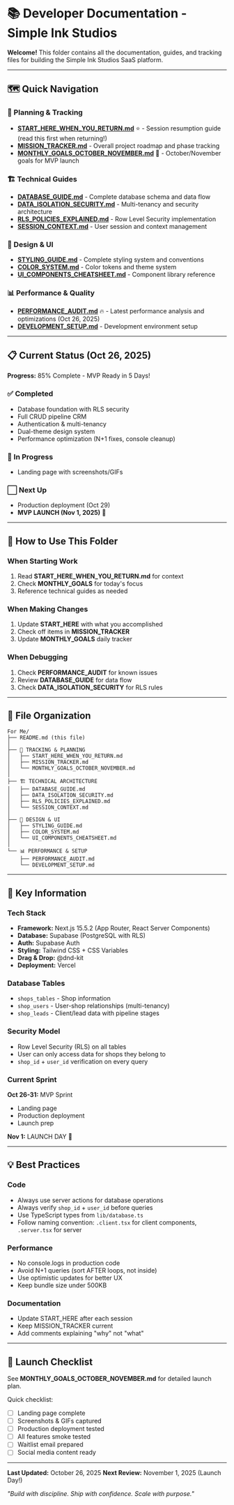 # 📚 Developer Documentation - Simple Ink Studios

**Welcome!** This folder contains all the documentation, guides, and tracking files for building the Simple Ink Studios SaaS platform.

---

## 🗺️ Quick Navigation

### 🎯 Planning & Tracking
- **[START_HERE_WHEN_YOU_RETURN.md](./START_HERE_WHEN_YOU_RETURN.md)** ⭐ - Session resumption guide (read this first when returning!)
- **[MISSION_TRACKER.md](./MISSION_TRACKER.md)** - Overall project roadmap and phase tracking
- **[MONTHLY_GOALS_OCTOBER_NOVEMBER.md](./MONTHLY_GOALS_OCTOBER_NOVEMBER.md)** 🚀 - October/November goals for MVP launch

### 🏗️ Technical Guides
- **[DATABASE_GUIDE.md](./DATABASE_GUIDE.md)** - Complete database schema and data flow
- **[DATA_ISOLATION_SECURITY.md](./DATA_ISOLATION_SECURITY.md)** - Multi-tenancy and security architecture
- **[RLS_POLICIES_EXPLAINED.md](./RLS_POLICIES_EXPLAINED.md)** - Row Level Security implementation
- **[SESSION_CONTEXT.md](./SESSION_CONTEXT.md)** - User session and context management

### 🎨 Design & UI
- **[STYLING_GUIDE.md](./STYLING_GUIDE.md)** - Complete styling system and conventions
- **[COLOR_SYSTEM.md](./COLOR_SYSTEM.md)** - Color tokens and theme system
- **[UI_COMPONENTS_CHEATSHEET.md](./UI_COMPONENTS_CHEATSHEET.md)** - Component library reference

### 📊 Performance & Quality
- **[PERFORMANCE_AUDIT.md](./PERFORMANCE_AUDIT.md)** 🔥 - Latest performance analysis and optimizations (Oct 26, 2025)
- **[DEVELOPMENT_SETUP.md](./DEVELOPMENT_SETUP.md)** - Development environment setup

---

## 📋 Current Status (Oct 26, 2025)

**Progress:** 85% Complete - MVP Ready in 5 Days!

### ✅ Completed
- Database foundation with RLS security
- Full CRUD pipeline CRM
- Authentication & multi-tenancy
- Dual-theme design system
- Performance optimization (N+1 fixes, console cleanup)

### 🔄 In Progress
- Landing page with screenshots/GIFs

### ⬜ Next Up
- Production deployment (Oct 29)
- **MVP LAUNCH (Nov 1, 2025)** 🎉

---

## 🚀 How to Use This Folder

### When Starting Work
1. Read **START_HERE_WHEN_YOU_RETURN.md** for context
2. Check **MONTHLY_GOALS** for today's focus
3. Reference technical guides as needed

### When Making Changes
1. Update **START_HERE** with what you accomplished
2. Check off items in **MISSION_TRACKER**
3. Update **MONTHLY_GOALS** daily tracker

### When Debugging
1. Check **PERFORMANCE_AUDIT** for known issues
2. Review **DATABASE_GUIDE** for data flow
3. Check **DATA_ISOLATION_SECURITY** for RLS rules

---

## 📁 File Organization

```
For Me/
├── README.md (this file)
│
├── 🎯 TRACKING & PLANNING
│   ├── START_HERE_WHEN_YOU_RETURN.md
│   ├── MISSION_TRACKER.md
│   └── MONTHLY_GOALS_OCTOBER_NOVEMBER.md
│
├── 🏗️ TECHNICAL ARCHITECTURE
│   ├── DATABASE_GUIDE.md
│   ├── DATA_ISOLATION_SECURITY.md
│   ├── RLS_POLICIES_EXPLAINED.md
│   └── SESSION_CONTEXT.md
│
├── 🎨 DESIGN & UI
│   ├── STYLING_GUIDE.md
│   ├── COLOR_SYSTEM.md
│   └── UI_COMPONENTS_CHEATSHEET.md
│
└── 📊 PERFORMANCE & SETUP
    ├── PERFORMANCE_AUDIT.md
    └── DEVELOPMENT_SETUP.md
```

---

## 🎯 Key Information

### Tech Stack
- **Framework:** Next.js 15.5.2 (App Router, React Server Components)
- **Database:** Supabase (PostgreSQL with RLS)
- **Auth:** Supabase Auth
- **Styling:** Tailwind CSS + CSS Variables
- **Drag & Drop:** @dnd-kit
- **Deployment:** Vercel

### Database Tables
- `shops_tables` - Shop information
- `shop_users` - User-shop relationships (multi-tenancy)
- `shop_leads` - Client/lead data with pipeline stages

### Security Model
- Row Level Security (RLS) on all tables
- User can only access data for shops they belong to
- `shop_id` + `user_id` verification on every query

### Current Sprint
**Oct 26-31:** MVP Sprint
- Landing page
- Production deployment
- Launch prep

**Nov 1:** LAUNCH DAY 🎉

---

## 💡 Best Practices

### Code
- Always use server actions for database operations
- Always verify `shop_id` + `user_id` before queries
- Use TypeScript types from `lib/database.ts`
- Follow naming convention: `.client.tsx` for client components, `.server.tsx` for server

### Performance
- No console.logs in production code
- Avoid N+1 queries (sort AFTER loops, not inside)
- Use optimistic updates for better UX
- Keep bundle size under 500KB

### Documentation
- Update START_HERE after each session
- Keep MISSION_TRACKER current
- Add comments explaining "why" not "what"

---

## 🎉 Launch Checklist

See **MONTHLY_GOALS_OCTOBER_NOVEMBER.md** for detailed launch plan.

Quick checklist:
- [ ] Landing page complete
- [ ] Screenshots & GIFs captured
- [ ] Production deployment tested
- [ ] All features smoke tested
- [ ] Waitlist email prepared
- [ ] Social media content ready

---

**Last Updated:** October 26, 2025
**Next Review:** November 1, 2025 (Launch Day!)

*"Build with discipline. Ship with confidence. Scale with purpose."*
